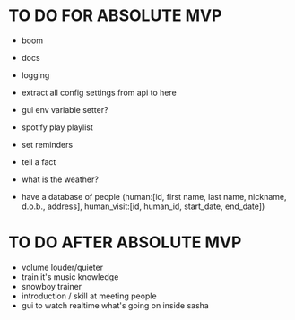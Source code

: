 # TO DO FOR ABSOLUTE MVP

- boom
- docs
- logging
- extract all config settings from api to here
- gui env variable setter?

- spotify play playlist
- set reminders
- tell a fact
- what is the weather?
- have a database of people (human:[id, first name, last name, nickname, d.o.b., address], human_visit:[id, human_id, start_date, end_date])

# TO DO AFTER ABSOLUTE MVP
- volume louder/quieter
- train it's music knowledge
- snowboy trainer
- introduction / skill at meeting people
- gui to watch realtime what's going on inside sasha
